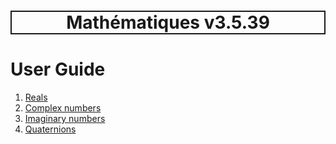 <h1 style='border: 2px solid; text-align: center'>Mathématiques v3.5.39</h1>

# User Guide

1. [Reals](real/README.md)<br>
2. [Complex numbers](complex/README.md)<br>
3. [Imaginary numbers](imaginary/README.md)<br>
4. [Quaternions](quaternion/README.md)<br>
